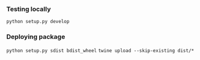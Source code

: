 ### Testing locally
`python setup.py develop`

### Deploying package
`python setup.py sdist bdist_wheel`
`twine upload --skip-existing dist/*`